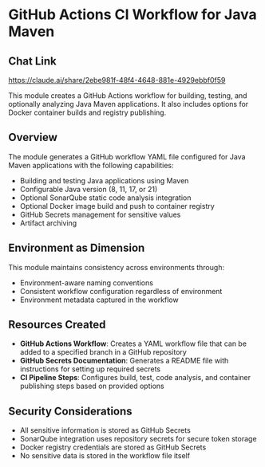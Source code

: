 # GitHub Actions CI Workflow for Java Maven

## Chat Link
https://claude.ai/share/2ebe981f-48f4-4648-881e-4929ebbf0f59

This module creates a GitHub Actions workflow for building, testing, and optionally analyzing Java Maven applications. It also includes options for Docker container builds and registry publishing.

## Overview

The module generates a GitHub workflow YAML file configured for Java Maven applications with the following capabilities:
- Building and testing Java applications using Maven
- Configurable Java version (8, 11, 17, or 21)
- Optional SonarQube static code analysis integration
- Optional Docker image build and push to container registry
- GitHub Secrets management for sensitive values
- Artifact archiving

## Environment as Dimension

This module maintains consistency across environments through:
- Environment-aware naming conventions
- Consistent workflow configuration regardless of environment
- Environment metadata captured in the workflow

## Resources Created

- **GitHub Actions Workflow**: Creates a YAML workflow file that can be added to a specified branch in a GitHub repository
- **GitHub Secrets Documentation**: Generates a README file with instructions for setting up required secrets
- **CI Pipeline Steps**: Configures build, test, code analysis, and container publishing steps based on provided options

## Security Considerations

- All sensitive information is stored as GitHub Secrets
- SonarQube integration uses repository secrets for secure token storage
- Docker registry credentials are stored as GitHub Secrets
- No sensitive data is stored in the workflow file itself
